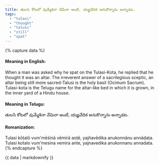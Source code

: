 ```yaml
---
title: తులసి కోటలో వుమ్మేశినా వేమిరా అంటే, యజ్ఞవేదిక అనుకొన్నాను అన్నాడట.
tags:
  - "tulasi"
  - "thought"
  - "talusi"
  - "still"
  - "spat"
---
```


{% capture data %}
#### Meaning in English:
When a man was asked why he spat on the Tulasi-Kota, he replied that he thought it was an altar.
The irreverent answer of a sacrilegious sceptic, an altar being still more sacred-Talusi is the holy basil (Ocimum Sacrum). Tulasi-kota is the Telugu name for the altar-like bed in which it is grown, in the inner yard of a Hindu house.

#### Meaning in Telugu:
తులసి కోటలో వుమ్మేశినా వేమిరా అంటే, యజ్ఞవేదిక అనుకొన్నాను అన్నాడట.

#### Romanization:
Tulasi kōṭalō vum'mēśinā vēmirā aṇṭē, yajñavēdika anukonnānu annāḍaṭa.
Tulasi kotalo vum'mesina vemira ante, yajnavedika anukonnanu annadata.
{% endcapture %}

{{ data | markdownify }}

